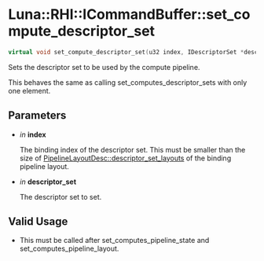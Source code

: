 # Luna::RHI::ICommandBuffer::set_compute_descriptor_set

```c++
virtual void set_compute_descriptor_set(u32 index, IDescriptorSet *descriptor_set)=0
```

Sets the descriptor set to be used by the compute pipeline. 

This behaves the same as calling set_computes_descriptor_sets with only one element. 

## Parameters
* *in* **index**

    The binding index of the descriptor set. This must be smaller than the size of [PipelineLayoutDesc::descriptor_set_layouts](struct_luna_1_1_r_h_i_1_1_pipeline_layout_desc_1af14fb6495cacbbf8522b496fd1681901.md) of the binding pipeline layout. 

* *in* **descriptor_set**

    The descriptor set to set. 

## Valid Usage
* This must be called after set_computes_pipeline_state and set_computes_pipeline_layout. 


